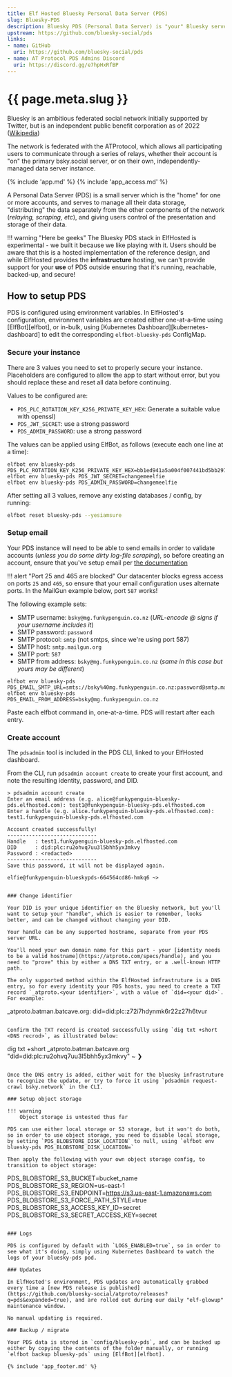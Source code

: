 ```yaml
---
title: Elf Hosted Bluesky Personal Data Server (PDS)
slug: Bluesky-PDS
description: Bluesky PDS (Personal Data Server) is "your" Bluesky server, seamlessly federating with the larger network while securely storing your content and account, fully under your control
upstream: https://github.com/bluesky-social/pds
links:
- name: GitHub
  uri: https://github.com/bluesky-social/pds
- name: AT Protocol PDS Admins Discord
  uri: https://discord.gg/e7hpHxRfBP
---
```


# {{ page.meta.slug }}

Bluesky is an ambitious federated social network initially supported by Twitter, but is an independent public benefit corporation as of 2022 ([Wikipedia](https://en.wikipedia.org/wiki/Bluesky))

The network is federated with the ATProtocol, which allows all participating users to communicate through a series of relays, whether their account is "on" the primary bsky.social server, or on their own, independently-managed data server instance.

{% include 'app.md' %}
{% include 'app_access.md' %}

A Personal Data Server (PDS) is a small server which is the "home" for one or more accounts, and serves to manage all their data storage, "distributing" the data separately from the other components of the network (*relaying, scraping, etc*), and giving users control of the presentation and storage of their data.

!!! warning "Here be geeks"
    The Bluesky PDS stack in ElfHosted is experimental - we built it because we like playing with it. Users should be aware that this is a hosted implementation of the reference design, and while ElfHosted provides the **infrastructure** hosting, we can't provide support for your **use** of PDS outside ensuring that it's running, reachable, backed-up, and secure!

## How to setup PDS

PDS is configured using environment variables. In ElfHosted's configuration, environment variables are created either one-at-a-time using [ElfBot][elfbot], or in-bulk, using [Kubernetes Dashboard][kubernetes-dashboard] to edit the corresponding `elfbot-bluesky-pds` ConfigMap.

### Secure your instance

There are 3 values you need to set to properly secure your instance. Placeholders are configured to allow the app to start without error, but you should replace these and reset all data before continuing.

Values to be configured are:

* `PDS_PLC_ROTATION_KEY_K256_PRIVATE_KEY_HEX`: Generate a suitable value with openssl)
* `PDS_JWT_SECRET`: use a strong password
* `PDS_ADMIN_PASSWORD`: use a strong password

The values can be applied using ElfBot, as follows (execute each one line at a time):

``` title="example secure config"
elfbot env bluesky-pds PDS_PLC_ROTATION_KEY_K256_PRIVATE_KEY_HEX=bb1ed941a5a004f007441bd5bb297002f4e533fadba48e429f8350249315cf0c
elfbot env bluesky-pds PDS_JWT_SECRET=changemeelfie
elfbot env bluesky-pds PDS_ADMIN_PASSWORD=changemeelfie
```

After setting all 3 values, remove any existing databases / config, by running:

```bash
elfbot reset bluesky-pds --yesiamsure
```

### Setup email

Your PDS instance will need to be able to send emails in order to validate accounts (*unless you do some dirty log-file scraping*), so before creating an account, ensure that you've setup email per [the documentation](https://github.com/bluesky-social/pds?tab=readme-ov-file#setting-up-smtp)

!!! alert "Port 25 and 465 are blocked"
    Our datacenter blocks egress access on ports `25` and `465`, so ensure that your email configuration uses alternate ports. In the MailGun example below, port `587` works!

The following example sets:

* SMTP username: `bsky@mg.funkypenguin.co.nz` (*URL-encode @ signs if your username includes it*)
* SMTP password: `password`
* SMTP protocol: `smtp` (not smtps, since we're using port 587)
* SMTP host: `smtp.mailgun.org`
* SMTP port: `587`
* SMTP from address: `bsky@mg.funkypenguin.co.nz` (*same in this case but yours may be different*)

``` title="example email config"
elfbot env bluesky-pds PDS_EMAIL_SMTP_URL=smts://bsky%40mg.funkypenguin.co.nz:password@smtp.mailgun.org:587
elfbot env bluesky-pds PDS_EMAIL_FROM_ADDRESS=bsky@mg.funkypenguin.co.nz
```

Paste each elfbot command in, one-at-a-time. PDS will restart after each entry.

### Create account

The `pdsadmin` tool is included in the PDS CLI, linked to your ElfHosted dashboard. 

From the CLI, run `pdsadmin account create` to create your first account, and note the resulting identity, password, and DID.

``` title="Example account creation"
> pdsadmin account create
Enter an email address (e.g. alice@funkypenguin-bluesky-pds.elfhosted.com): test1@funkypenguin-bluesky-pds.elfhosted.com
Enter a handle (e.g. alice.funkypenguin-bluesky-pds.elfhosted.com): test1.funkypenguin-bluesky-pds.elfhosted.com

Account created successfully!
-----------------------------
Handle   : test1.funkypenguin-bluesky-pds.elfhosted.com
DID      : did:plc:ru2ohvq7uu3l5bhh5yx3mkvy
Password : <redacted>
-----------------------------
Save this password, it will not be displayed again.

elfie@funkypenguin-blueskypds-664564cd86-hmkq6 ~> 


### Change identifier

Your DID is your unique identifier on the Bluesky network, but you'll want to setup your "handle", which is easier to remember, looks better, and can be changed without changing your DID. 

Your handle can be any supported hostname, separate from your PDS server URL.

You'll need your own domain name for this part - your [identity needs to be a valid hostname](https://atproto.com/specs/handle), and you need to "prove" this by either a DNS TXT entry, or a .well-known HTTP path. 

The only supported method within the ElfHosted infrastruture is a DNS entry, so for every identity your PDS hosts, you need to create a TXT record `_atproto.<your identifier>`, with a value of `did=<your did>`. For example:

```
_atproto.batman.batcave.org: did=did:plc:z72i7hdynmk6r22z27h6tvur
```

Confirm the TXT record is created successfully using `dig txt +short <DNS recrod>`, as illustrated below:

```
dig txt +short _atproto.batman.batcave.org                                  
"did=did:plc:ru2ohvq7uu3l5bhh5yx3mkvy"
~ ❯
```

Once the DNS entry is added, either wait for the bluesky infrastruture to recognize the update, or try to force it using `pdsadmin request-crawl bsky.network` in the CLI.

### Setup object storage

!!! warning
    Object storage is untested thus far

PDS can use either local storage or S3 storage, but it won't do both, so in order to use object storage, you need to disable local storage, by setting `PDS_BLOBSTORE_DISK_LOCATION` to null, using `elfbot env bluesky-pds PDS_BLOBSTORE_DISK_LOCATION=`

Then apply the following with your own object storage config, to transition to object storage:

```
PDS_BLOBSTORE_S3_BUCKET=bucket_name
PDS_BLOBSTORE_S3_REGION=us-east-1
PDS_BLOBSTORE_S3_ENDPOINT=https://s3.us-east-1.amazonaws.com
PDS_BLOBSTORE_S3_FORCE_PATH_STYLE=true
PDS_BLOBSTORE_S3_ACCESS_KEY_ID=secret
PDS_BLOBSTORE_S3_SECRET_ACCESS_KEY=secret
```

### Logs

PDS is configured by default with `LOGS_ENABLED=true`, so in order to see what it's doing, simply using Kubernetes Dashboard to watch the logs of your bluesky-pds pod.

### Updates

In ElfHosted's environment, PDS updates are automatically grabbed every time a [new PDS release is published](https://github.com/bluesky-social/atproto/releases?q=pds&expanded=true), and are rolled out during our daily "elf-glowup" maintenance window.

No manual updating is required.

### Backup / migrate

Your PDS data is stored in `config/bluesky-pds`, and can be backed up either by copying the contents of the folder manually, or running `elfbot backup bluesky-pds` using [ElfBot][elfbot].

{% include 'app_footer.md' %}